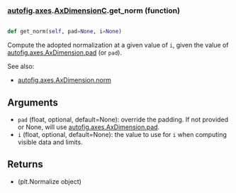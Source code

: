 ### [autofig](autofig.md).[axes](autofig.axes.md).[AxDimensionC](autofig.axes.AxDimensionC.md).get_norm (function)


```py

def get_norm(self, pad=None, i=None)

```



Compute the adopted normalization at a given value of `i`, given the
value of [autofig.axes.AxDimension.pad](autofig.axes.AxDimension.pad.md) (or `pad`).

See also:

* [autofig.axes.AxDimension.norm](autofig.axes.AxDimension.norm.md)

Arguments
-----------
* `pad` (float, optional, default=None): override the padding.  If not
    provided or None, will use [autofig.axes.AxDimension.pad](autofig.axes.AxDimension.pad.md).
* `i` (float, optional, default=None): the value to use for `i` when
    computing visible data and limits.

Returns
--------
* (plt.Normalize object)

